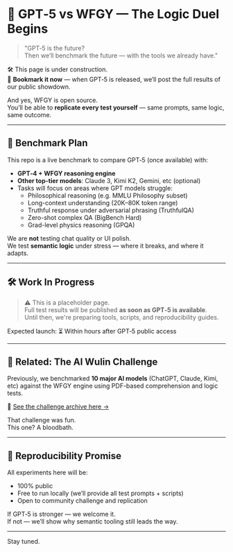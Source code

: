 # 🧠 GPT‑5 vs WFGY — The Logic Duel Begins

> "GPT‑5 is the future?  
> Then we’ll benchmark the future — with the tools we already have."

🛠️ This page is under construction.  
📌 **Bookmark it now** — when GPT‑5 is released, we’ll post the full results of our public showdown.

And yes, WFGY is open source.  
You’ll be able to **replicate every test yourself** — same prompts, same logic, same outcome.


---

## 🔬 Benchmark Plan

This repo is a live benchmark to compare GPT‑5 (once available) with:

- **GPT‑4 + WFGY reasoning engine**
- **Other top-tier models**: Claude 3, Kimi K2, Gemini, etc (optional)
- Tasks will focus on areas where GPT models struggle:
  - Philosophical reasoning (e.g. MMLU Philosophy subset)
  - Long-context understanding (20K–80K token range)
  - Truthful response under adversarial phrasing (TruthfulQA)
  - Zero-shot complex QA (BigBench Hard)
  - Grad-level physics reasoning (GPQA)

We are **not** testing chat quality or UI polish.  
We test **semantic logic** under stress — where it breaks, and where it adapts.

---

## 🛠️ Work In Progress

> ⚠️ This is a placeholder page.  
> Full test results will be published **as soon as GPT‑5 is available**.  
> Until then, we're preparing tools, scripts, and reproducibility guides.

Expected launch: ⏳ Within hours after GPT‑5 public access

---

## 📁 Related: The AI Wulin Challenge

Previously, we benchmarked **10 major AI models** (ChatGPT, Claude, Kimi, etc) against the WFGY engine using PDF-based comprehension and logic tests.

📎 [See the challenge archive here →](https://github.com/onestardao/WFGY/blob/main/images/AI_WuLin_Challenge/README.md)

That challenge was fun.  
This one? A bloodbath.

---

## 🔁 Reproducibility Promise

All experiments here will be:
- 100% public
- Free to run locally (we’ll provide all test prompts + scripts)
- Open to community challenge and replication

If GPT‑5 is stronger — we welcome it.  
If not — we’ll show why semantic tooling still leads the way.

---

Stay tuned.
